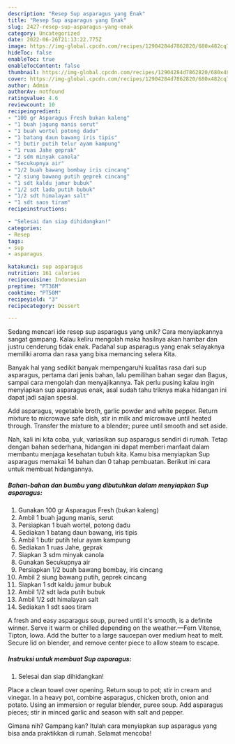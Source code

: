 ```yaml
---
description: "Resep Sup asparagus yang Enak"
title: "Resep Sup asparagus yang Enak"
slug: 2427-resep-sup-asparagus-yang-enak
category: Uncategorized
date: 2022-06-26T21:13:22.775Z
image: https://img-global.cpcdn.com/recipes/12904284d7862820/680x482cq70/sup-asparagus-foto-resep-utama.jpg
hideToc: false
enableToc: true
enableTocContent: false
thumbnail: https://img-global.cpcdn.com/recipes/12904284d7862820/680x482cq70/sup-asparagus-foto-resep-utama.jpg
cover: https://img-global.cpcdn.com/recipes/12904284d7862820/680x482cq70/sup-asparagus-foto-resep-utama.jpg
author: Admin
authorAv: notfound
ratingvalue: 4.6
reviewcount: 10
recipeingredient:
- "100 gr Asparagus Fresh bukan kaleng"
- "1 buah jagung manis serut"
- "1 buah wortel potong dadu"
- "1 batang daun bawang iris tipis"
- "1 butir putih telur ayam kampung"
- "1 ruas Jahe geprak"
- "3 sdm minyak canola"
- "Secukupnya air"
- "1/2 buah bawang bombay iris cincang"
- "2 siung bawang putih geprek cincang"
- "1 sdt kaldu jamur bubuk"
- "1/2 sdt lada putih bubuk"
- "1/2 sdt himalayan salt"
- "1 sdt saos tiram"
recipeinstructions:

- "Selesai dan siap dihidangkan!"
categories:
- Resep
tags:
- sup
- asparagus

katakunci: sup asparagus 
nutrition: 161 calories
recipecuisine: Indonesian
preptime: "PT36M"
cooktime: "PT50M"
recipeyield: "3"
recipecategory: Dessert

---
```





Sedang mencari ide resep sup asparagus yang unik? Cara menyiapkannya sangat gampang. Kalau keliru mengolah maka hasilnya akan hambar dan justru cenderung tidak enak. Padahal sup asparagus yang enak selayaknya memiliki aroma dan rasa yang bisa memancing selera Kita.





Banyak hal yang sedikit banyak mempengaruhi kualitas rasa dari sup asparagus, pertama dari jenis bahan, lalu pemilihan bahan segar dan Bagus, sampai cara mengolah dan menyajikannya. Tak perlu pusing kalau ingin menyiapkan sup asparagus enak,      asal sudah tahu triknya maka hidangan ini dapat jadi sajian spesial.














Add asparagus, vegetable broth, garlic powder and white pepper. Return mixture to microwave safe dish, stir in milk and microwave until heated through. Transfer the mixture to a blender; puree until smooth and set aside.






Nah, kali ini kita coba, yuk, variasikan sup asparagus sendiri di rumah. Tetap dengan bahan sederhana, hidangan ini dapat memberi manfaat dalam membantu menjaga kesehatan tubuh kita. Kamu bisa menyiapkan Sup asparagus memakai 14 bahan dan 0 tahap pembuatan. Berikut ini cara untuk membuat hidangannya.

<!--inarticleads1-->

##### Bahan-bahan dan bumbu yang dibutuhkan dalam menyiapkan Sup asparagus:

1. Gunakan 100 gr Asparagus Fresh (bukan kaleng)
1. Ambil 1 buah jagung manis, serut
1. Persiapkan 1 buah wortel, potong dadu
1. Sediakan 1 batang daun bawang, iris tipis
1. Ambil 1 butir putih telur ayam kampung
1. Sediakan 1 ruas Jahe, geprak
1. Siapkan 3 sdm minyak canola
1. Gunakan Secukupnya air
1. Persiapkan 1/2 buah bawang bombay, iris cincang
1. Ambil 2 siung bawang putih, geprek cincang
1. Siapkan 1 sdt kaldu jamur bubuk
1. Ambil 1/2 sdt lada putih bubuk
1. Ambil 1/2 sdt himalayan salt
1. Sediakan 1 sdt saos tiram


A fresh and easy asparagus soup, pureed until it&#39;s smooth, is a definite winner. Serve it warm or chilled depending on the weather.—Fern Vitense, Tipton, Iowa. Add the butter to a large saucepan over medium heat to melt. Secure lid on blender, and remove center piece to allow steam to escape. 

<!--inarticleads2-->

##### Instruksi untuk membuat Sup asparagus:


1. Selesai dan siap dihidangkan!

Place a clean towel over opening. Return soup to pot; stir in cream and vinegar. In a heavy pot, combine asparagus, chicken broth, onion and potato. Using an immersion or regular blender, puree soup. Add asparagus pieces; stir in minced garlic and season with salt and pepper. 

Gimana nih? Gampang kan? Itulah cara menyiapkan sup asparagus yang bisa anda praktikkan di rumah. Selamat mencoba!

